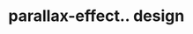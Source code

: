 # parallax-effect.. design                                                                                            

